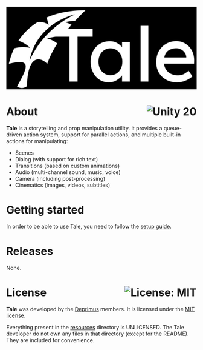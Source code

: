 <p align="center">
  <img src="public/logo.png" alt="Tale">
</p>

# About <a href="https://unity.com"><img align="right" src="https://img.shields.io/badge/Unity-2020.3.2f1-000000?logo=Unity" alt="Unity 20" /></a>

**Tale** is a storytelling and prop manipulation utility. It provides a queue-driven action system, support for parallel actions, and multiple built-in actions for manipulating:

- Scenes
- Dialog (with support for rich text)
- Transitions (based on custom animations)
- Audio (multi-channel sound, music, voice)
- Camera (including post-processing)
- Cinematics (images, videos, subtitles)

# Getting started

In order to be able to use Tale, you need to follow the [setup guide](https://github.com/deprimus/Tale/blob/master/SETUP.md).

# Releases

None.

# License <a href="https://github.com/deprimus/Tale/blob/master/LICENSE"><img align="right" src="https://img.shields.io/badge/License-MIT-blue.svg" alt="License: MIT" /></a>

**Tale** was developed by the [Deprimus](https://wiki.deprimus.men) members. It is licensed under the [MIT license](https://github.com/deprimus/Tale/blob/master/LICENSE).

Everything present in the [resources](https://github.com/deprimus/Tale/tree/master/resources) directory is UNLICENSED. The Tale developer do not own any files in that directory (except for the README). They are included
for convenience.